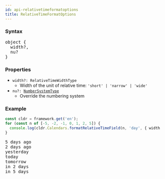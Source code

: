 ```yaml
---
id: api-relativetimeformatoptions
title: RelativeTimeFormatOptions
---
```


### Syntax

<pre class="syntax">
object {
  width?,
  nu?
}
</pre>

### Properties
  - <code class="def">width?: <span>RelativeTimeWidthType</span></code>
    - Width of the unit of relative time: `'short' | 'narrow' | 'wide'`
  - <code class="def">nu?: <span>[NumberSystemType](api-numbersystemtype.html)</span></code>
    - Override the numbering system

### Example

```typescript
const cldr = framework.get('en');
for (const n of [-5, -2, -1, 0, 1, 2, 5]) {
  console.log(cldr.Calendars.formatRelativeTimeField(n, 'day', { width: 'wide' }));
}
```

<pre class="output">
5 days ago
2 days ago
yesterday
today
tomorrow
in 2 days
in 5 days
</pre>
